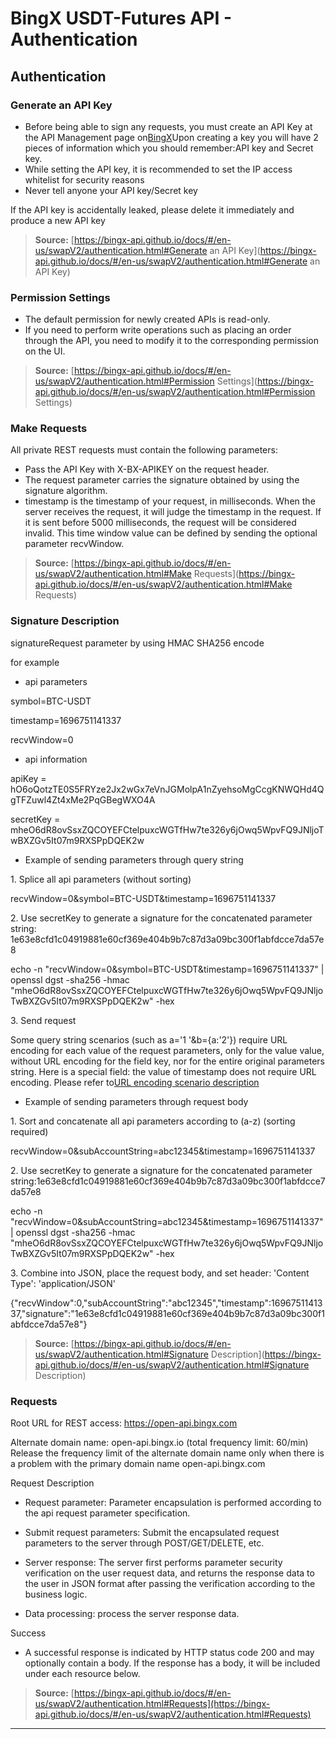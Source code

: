 # BingX USDT-Futures API - Authentication

## Authentication

### Generate an API Key

- Before being able to sign any requests, you must create an API Key at the API
  Management page on[BingX](https://bingx.com)Upon creating a key you will have
  2 pieces of information which you should remember:API key and Secret key.
- While setting the API key, it is recommended to set the IP access whitelist
  for security reasons
- Never tell anyone your API key/Secret key

If the API key is accidentally leaked, please delete it immediately and produce
a new API key

> **Source:**
> [https://bingx-api.github.io/docs/#/en-us/swapV2/authentication.html#Generate
> an API
> Key](https://bingx-api.github.io/docs/#/en-us/swapV2/authentication.html#Generate
> an API Key)

### Permission Settings

- The default permission for newly created APIs is read-only.
- If you need to perform write operations such as placing an order through the
  API, you need to modify it to the corresponding permission on the UI.

> **Source:**
> [https://bingx-api.github.io/docs/#/en-us/swapV2/authentication.html#Permission
> Settings](https://bingx-api.github.io/docs/#/en-us/swapV2/authentication.html#Permission
> Settings)

### Make Requests

All private REST requests must contain the following parameters:

- Pass the API Key with X-BX-APIKEY on the request header.
- The request parameter carries the signature obtained by using the signature
  algorithm.
- timestamp is the timestamp of your request, in milliseconds. When the server
  receives the request, it will judge the timestamp in the request. If it is
  sent before 5000 milliseconds, the request will be considered invalid. This
  time window value can be defined by sending the optional parameter recvWindow.

> **Source:**
> [https://bingx-api.github.io/docs/#/en-us/swapV2/authentication.html#Make
> Requests](https://bingx-api.github.io/docs/#/en-us/swapV2/authentication.html#Make
> Requests)

### Signature Description

signatureRequest parameter by using HMAC SHA256 encode

for example

- api parameters

symbol=BTC-USDT

timestamp=1696751141337

recvWindow=0

- api information

apiKey =
hO6oQotzTE0S5FRYze2Jx2wGx7eVnJGMolpA1nZyehsoMgCcgKNWQHd4QgTFZuwl4Zt4xMe2PqGBegWXO4A

secretKey =
mheO6dR8ovSsxZQCOYEFCtelpuxcWGTfHw7te326y6jOwq5WpvFQ9JNljoTwBXZGv5It07m9RXSPpDQEK2w

- Example of sending parameters through query string

1\. Splice all api parameters (without sorting)

recvWindow=0&symbol=BTC-USDT&timestamp=1696751141337

2\. Use secretKey to generate a signature for the concatenated parameter string:
1e63e8cfd1c04919881e60cf369e404b9b7c87d3a09bc300f1abfdcce7da57e8

echo -n "recvWindow=0&symbol=BTC-USDT&timestamp=1696751141337" | openssl dgst
-sha256 -hmac
"mheO6dR8ovSsxZQCOYEFCtelpuxcWGTfHw7te326y6jOwq5WpvFQ9JNljoTwBXZGv5It07m9RXSPpDQEK2w"
-hex

3\. Send request

Some query string scenarios (such as a='1 '&b={a:'2'}) require URL encoding for
each value of the request parameters, only for the value value, without URL
encoding for the field key, nor for the entire original parameters string. Here
is a special field: the value of timestamp does not require URL encoding. Please
refer
to[URL encoding scenario description](https://bingx-api.github.io/docs/#/swapV2/trade-api.html#Bulk%20order)

- Example of sending parameters through request body

1\. Sort and concatenate all api parameters according to (a-z) (sorting
required)

recvWindow=0&subAccountString=abc12345&timestamp=1696751141337

2\. Use secretKey to generate a signature for the concatenated parameter
string:1e63e8cfd1c04919881e60cf369e404b9b7c87d3a09bc300f1abfdcce7da57e8

echo -n "recvWindow=0&subAccountString=abc12345&timestamp=1696751141337" |
openssl dgst -sha256 -hmac
"mheO6dR8ovSsxZQCOYEFCtelpuxcWGTfHw7te326y6jOwq5WpvFQ9JNljoTwBXZGv5It07m9RXSPpDQEK2w"
-hex

3\. Combine into JSON, place the request body, and set header: 'Content Type':
'application/JSON'

{"recvWindow":0,"subAccountString":"abc12345","timestamp":1696751141337,"signature":"1e63e8cfd1c04919881e60cf369e404b9b7c87d3a09bc300f1abfdcce7da57e8"}

> **Source:**
> [https://bingx-api.github.io/docs/#/en-us/swapV2/authentication.html#Signature
> Description](https://bingx-api.github.io/docs/#/en-us/swapV2/authentication.html#Signature
> Description)

### Requests

Root URL for REST access: https://open-api.bingx.com

Alternate domain name: open-api.bingx.io (total frequency limit: 60/min) Release
the frequency limit of the alternate domain name only when there is a problem
with the primary domain name open-api.bingx.com

Request Description

- Request parameter: Parameter encapsulation is performed according to the api
  request parameter specification.

- Submit request parameters: Submit the encapsulated request parameters to the
  server through POST/GET/DELETE, etc.

- Server response: The server first performs parameter security verification on
  the user request data, and returns the response data to the user in JSON
  format after passing the verification according to the business logic.

- Data processing: process the server response data.

Success

- A successful response is indicated by HTTP status code 200 and may optionally
  contain a body. If the response has a body, it will be included under each
  resource below.

> **Source:**
> [https://bingx-api.github.io/docs/#/en-us/swapV2/authentication.html#Requests](https://bingx-api.github.io/docs/#/en-us/swapV2/authentication.html#Requests)

---
